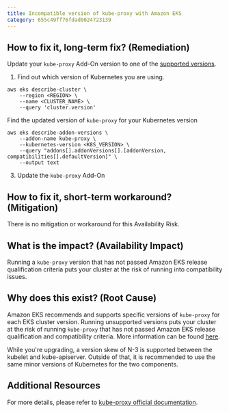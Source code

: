 ```yaml
---
title: Incompatible version of kube-proxy with Amazon EKS
category: 655c49ff76fdad0024723139
---
```


## How to fix it, long-term fix? (Remediation)

Update your `kube-proxy` Add-On version to one of the [supported versions](https://docs.aws.amazon.com/eks/latest/userguide/managing-kube-proxy.html).

1. Find out which version of Kubernetes you are using.

```shell
aws eks describe-cluster \
    --region <REGION> \
    --name <CLUSTER_NAME> \
    --query 'cluster.version'
```

Find the updated version of `kube-proxy` for your Kubernetes version

```shell
aws eks describe-addon-versions \
    --addon-name kube-proxy \
    --kubernetes-version <K8S_VERSION> \
    --query "addons[].addonVersions[].[addonVersion, compatibilities[].defaultVersion]" \
    --output text
```

3. Update the `kube-proxy` Add-On

## How to fix it, short-term workaround? (Mitigation)

There is no mitigation or workaround for this Availability Risk.

## What is the impact? (Availability Impact)

Running a `kube-proxy` version that has not passed Amazon EKS release qualification criteria puts your cluster at the risk of running into compatibility issues. 

## Why does this exist? (Root Cause)

Amazon EKS recommends and supports specific versions of `kube-proxy` for each EKS cluster version. Running unsupported versions puts your cluster at the risk of running `kube-proxy` that has not passed Amazon EKS release qualification and compatibility criteria. More information can be found [here](https://docs.aws.amazon.com/eks/latest/userguide/managing-kube-proxy.html).

While you're upgrading, a version skew of N-3 is supported between the kubelet and kube-apiserver. Outside of that, it is recommended to use the same minor versions of Kubernetes for the two components.

## Additional Resources

For more details, please refer to [kube-proxy official documentation](https://docs.aws.amazon.com/eks/latest/userguide/managing-kube-proxy.html).